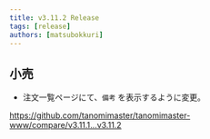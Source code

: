 ```yaml
---
title: v3.11.2 Release
tags: [release]
authors: [matsubokkuri]
---
```


<!-- truncate -->

## 小売

- 注文一覧ページにて、`備考` を表示するように変更。

https://github.com/tanomimaster/tanomimaster-www/compare/v3.11.1...v3.11.2

